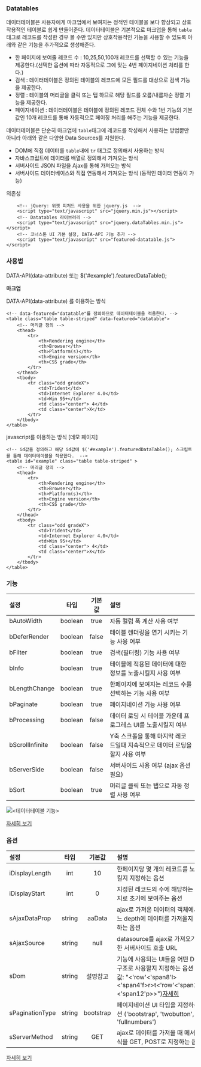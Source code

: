 ### Datatables

 데이터테이블은 사용자에게 마크업에서 보여지는 정적인 테이블을 보다 향상되고 상호작용적인 테이블로 쉽게 만들어준다. 데이터테이블은 기본적으로 마크업을 통해 `table`태그로
레코드를 작성한 경우 볼 수만 있지만 상호작용적인 기능을 사용할 수 있도록 아래와 같은 기능을 추가적으로 생성해준다.

- 한 페이지에 보여줄 레코드 수 : 10,25,50,100개 레코드를 선택할 수 있는 기능을 제공한다.(선택한 옵션에 따라 자동적으로 그에 맞는 4번 페이지네이션 처리를 한다.)
- 검색 : 데이터테이블은 정의된 테이블의 레코드에 모든 필드를 대상으로 검색 기능을 제공한다.
- 정렬 : 테이블의 머리글을 클릭 또는 탭 하므로 해당 필드를 오름/내름차순 정렬 기능을 제공한다.
- 페이지네이션 : 데이터테이블은 테이블에 정의된 레코드 전체 수와 1번 기능의 기본값인 10개 레코드를 통해 자동적으로 페이징 처리를 해주는 기능을 제공한다.

데이터테이블은 단순히 마크업에 `table`태그에 레코드를 작성해서 사용하는 방법뿐만 아니라 아래와 같은 다양한 Data Sources를 지원한다.

- DOM에 직접 데이터를 `table`내에 `tr` 태그로 정의해서 사용하는 방식
- 자바스크립트에 데이터를 배열로 정의해서 가져오는 방식
- 서버사이드 JSON 파일을 Ajax를 통해 가져오는 방식
- 서버사이드 데이터베이스와 직접 연동해서 가져오는 방식 (동적인 데이터 연동이 가능)


의존성

```
	<!-- jQuery: 위젯 피처드 사용을 위한 jquery.js  -->
	<script type="text/javascript" src="jquery.min.js"></script>
	<!-- Datatables 라이브러리 -->
	<script type="text/javascript" src="jquery.dataTables.min.js"></script>
	<!-- 코너스톤 UI 기본 설정, DATA-API 기능 추가 -->
	<script type="text/javascript" src="featured-datatable.js"></script>
```

### 사용법

DATA-API(data-attribute) 또는 $('#example').featuredDataTable(); 

__마크업__

DATA-API(data-attribute) 를 이용하는 방식

```
<!-- data-featured="datatable"를 정의하므로 데이터테이블을 적용한다. -->
<table class="table table-striped" data-featured="datatable">
    <!-- 머리글 정의 -->
    <thead>
        <tr>
	        <th>Rendering engine</th>
	        <th>Browser</th>
	        <th>Platform(s)</th>
	        <th>Engine version</th>
	        <th>CSS grade</th>
        </tr>
    </thead>
    <tbody>
    	<tr class="odd gradeX">
	        <td>Trident</td>
	        <td>Internet Explorer 4.0</td>
	        <td>Win 95+</td>
	        <td class="center"> 4</td>
	        <td class="center">X</td>
        </tr>
    </tbody>
</table>
```

javascript를 이용하는 방식 [데모 페이지]

```
<!-- id값을 정의하고 해당 id값에 $('#example').featuredDataTable(); 스크립트를 통해 데이터테이블을 적용한다.  -->
<table id="example" class="table table-striped" >
    <!-- 머리글 정의 -->
    <thead>
        <tr>
	        <th>Rendering engine</th>
	        <th>Browser</th>
	        <th>Platform(s)</th>
	        <th>Engine version</th>
	        <th>CSS grade</th>
        </tr>
    </thead>
    <tbody>
    	<tr class="odd gradeX">
	        <td>Trident</td>
	        <td>Internet Explorer 4.0</td>
	        <td>Win 95+</td>
	        <td class="center"> 4</td>
	        <td class="center">X</td>
        </tr>
    </tbody>
</table>
```

### 기능 

설정 | 타입 | 기본값 | 설명
:-- | :-: | :-: | :--
bAutoWidth | boolean | true | 자동 컬럼 폭 계산 사용 여부
bDeferRender | boolean | false | 테이블 렌더링을 연기 시키는 기능 사용 여부
bFilter | boolean | true | 검색(필터링) 기능 사용 여부
bInfo | boolean | true | 테이블에 적용된 데이터에 대한 정보를 노출시킬지 사용 여부
bLengthChange | boolean | true | 한페이지에 보여지는 레코드 수를 선택하는 기능 사용 여부
bPaginate | boolean | true | 페이지네이션 기능 사용 여부
bProcessing | boolean | false | 데이터 로딩 시 테이블 가운데 프로그레스 UI를 노출시킬지 여부
bScrollInfinite | boolean | false | Y축 스크롤을 통해 마지막 레코드일때 지속적으로 데이터 로딩을 할지 사용 여부
bServerSide | boolean | false | 서버사이드 사용 여부 (ajax 옵션 필요)
bSort | boolean | true | 머리글 클릭 또는 탭으로 자동 정렬 사용 여부

![<데이터테이블 기능>](<http://azamara.io/img/datatables-features.png>)

[자세히 보기](http://datatables.net/usage/features)


### 옵션

설정 | 타입 | 기본값 | 설명
:-- | :-: | :-: | :--
iDisplayLength | int | 10 | 한페이지당 몇 개의 레코드를 노출시킬지 지정하는 옵션 
iDisplayStart | int | 0 | 지정된 레코드의 수에 해당하는 페이지로 초기에 보여주는 옵션 
sAjaxDataProp | string | aaData | ajax로 가져온 데이터의 객체에서 어느 depth에 데이터를 가져올지 지정하는 옵션
sAjaxSource | string | null | datasource를 ajax로 가져오기 위한 서버사이드 호출 URL
sDom | string | 설명참고 | 기능에 사용되는 UI들을 어떤 DOM구조로 사용할지 지정하는 옵션 (기본값: "<'row'<'span8'l><'span4'f>r>t<'row'<'span12'i><'span12'p>>")[자세히](http://datatables.net/usage/options#sDom)
sPaginationType | string | bootstrap | 페이지네이션 UI 타입을 지정하는 옵션 ('bootstrap', 'twobutton',  'fullnumbers')
sServerMethod | string | GET | ajax로 데이터를 가져올 때 메서드 방식을  GET, POST로 지정하는 옵션

[자세히 보기](http://datatables.net/usage/options)
